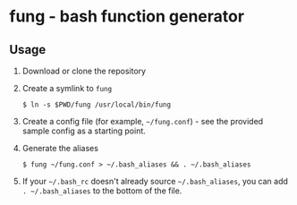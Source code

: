 fung - bash function generator
==================================================

Usage
--------------------------------------------------

1. Download or clone the repository

2. Create a symlink to `fung`

    `$ ln -s $PWD/fung /usr/local/bin/fung`

3. Create a config file (for example, `~/fung.conf`) - see the provided 
   sample config as a starting point.

4. Generate the aliases

    `$ fung ~/fung.conf > ~/.bash_aliases && . ~/.bash_aliases`

5. If your `~/.bash_rc` doesn't already source `~/.bash_aliases`, you can
   add `. ~/.bash_aliases` to the bottom of the file.


